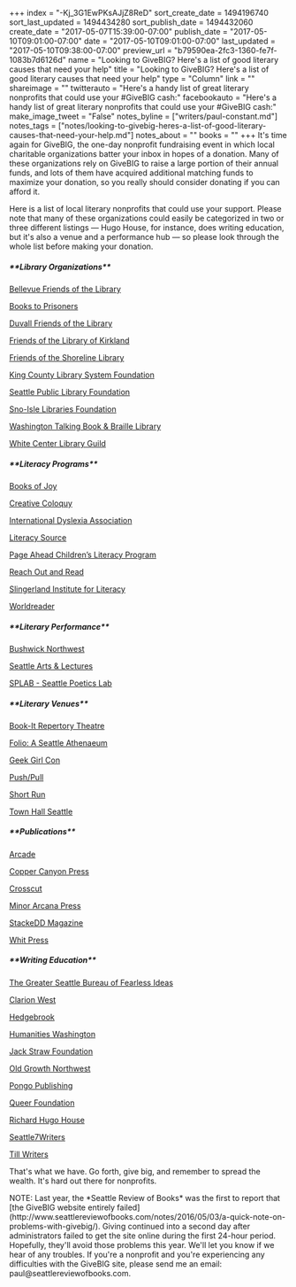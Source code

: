 +++
index = "-Kj_3G1EwPKsAJjZ8ReD"
sort_create_date = 1494196740
sort_last_updated = 1494434280
sort_publish_date = 1494432060
create_date = "2017-05-07T15:39:00-07:00"
publish_date = "2017-05-10T09:01:00-07:00"
date = "2017-05-10T09:01:00-07:00"
last_updated = "2017-05-10T09:38:00-07:00"
preview_url = "b79590ea-2fc3-1360-fe7f-1083b7d6126d"
name = "Looking to GiveBIG? Here's a list of good literary causes that need your help"
title = "Looking to GiveBIG? Here's a list of good literary causes that need your help"
type = "Column"
link = ""
shareimage = ""
twitterauto = "Here's a handy list of great literary nonprofits that could use your #GiveBIG cash:"
facebookauto = "Here's a handy list of great literary nonprofits that could use your #GiveBIG cash:"
make_image_tweet = "False"
notes_byline = ["writers/paul-constant.md"]
notes_tags = ["notes/looking-to-givebig-heres-a-list-of-good-literary-causes-that-need-your-help.md"]
notes_about = ""
books = ""
+++
It's time again for GiveBIG, the one-day nonprofit fundraising event in which local charitable organizations batter your inbox in hopes of a donation. Many of these organizations rely on GiveBIG to raise a large portion of their annual funds, and lots of them have acquired additional matching funds to maximize your donation, so you really should consider donating if you can afford it.

Here is a list of local literary nonprofits that could use your support. Please note that many of these organizations could easily be categorized in two or three different listings — Hugo House, for instance, does writing education, but it's also a venue and a performance hub — so please look through the whole list before making your donation.

<p class="noindent"><h5>**Library Organizations**</h5></p> 

[Bellevue Friends of the Library](https://www.givebigseattle.org/bellevue-friends-of-the-library)

[Books to Prisoners](https://www.givebigseattle.org/books-to-prisoners)

[Duvall Friends of the Library](https://www.givebigseattle.org/duvall-friends-of-the-library)

[Friends of the Library of Kirkland](https://www.givebigseattle.org/friends-of-the-library-of-kirkland-1)

[Friends of the Shoreline Library](https://www.givebigseattle.org/friends-of-the-shoreline-public-library)

[King County Library System Foundation](https://www.givebigseattle.org/kclsfoundation)

[Seattle Public Library Foundation](https://www.givebigseattle.org/seattle-public-library-foundation)

[Sno-Isle Libraries Foundation](https://www.givebigseattle.org/sno-isle-libraries-foundation-1)

[Washington Talking Book & Braille Library](https://www.givebigseattle.org/washington-talking-book-braille-library)

[White Center Library Guild](https://www.givebigseattle.org/WCLGUILD)

<p class="noindent"><h5>**Literacy Programs**</h5></p>

[Books of Joy](https://www.givebigseattle.org/books-of-joy)

[Creative Coloquy](https://www.givebigseattle.org/CreativeColloquy)

[International Dyslexia Association](https://www.givebigseattle.org/WABIDA)

[Literacy Source](https://www.givebigseattle.org/literacysource)

[Page Ahead Children’s Literacy Program](https://www.givebigseattle.org/page-ahead-childrens-literacy-program-1)

[Reach Out and Read](https://www.givebigseattle.org/reach-out-and-read-inc)

[Slingerland Institute for Literacy](https://www.givebigseattle.org/slingerland-institute-for-literacy)

[Worldreader](https://www.givebigseattle.org/worldreader)

<p class="noindent"><h5>**Literary Performance**</h5></p>

[Bushwick Northwest](https://www.givebigseattle.org/bushwick-northwest)

[Seattle Arts & Lectures](https://www.givebigseattle.org/seattle-arts-lectures-1)

[SPLAB - Seattle Poetics Lab](https://www.givebigseattle.org/splab-seattle-poetics-lab)

<p class="noindent"><h5>**Literary Venues**</h5></p> 

[Book-It Repertory Theatre](https://www.givebigseattle.org/book-it-repertory-theatre)

[Folio: A Seattle Athenaeum](https://www.givebigseattle.org/folioseattle)

[Geek Girl Con](https://www.givebigseattle.org/geekgirlcon)

[Push/Pull](https://www.givebigseattle.org/pushpull)

[Short Run](https://www.givebigseattle.org/short-run-seattle)

[Town Hall Seattle](https://www.givebigseattle.org/town-hall-seattle)

<p class="noindent"><h5>**Publications**</h5></p> 

[Arcade](https://www.givebigseattle.org/arcade)

[Copper Canyon Press](https://www.givebigseattle.org/copper-canyon-press)

[Crosscut](https://www.givebigseattle.org/crosscut-news)

[Minor Arcana Press](https://www.givebigseattle.org/minor-arcana-press)

[StackeDD Magazine](https://www.givebigseattle.org/STACKEDDMAGAZINE)

[Whit Press](https://www.givebigseattle.org/whit-press)

<p class="noindent"><h5>**Writing Education**</h5></p> 

[The Greater Seattle Bureau of Fearless Ideas](https://www.givebigseattle.org/BFI)

[Clarion West](https://www.givebigseattle.org/clarion-west)

[Hedgebrook](https://www.givebigseattle.org/hedgebrook)

[Humanities Washington](https://www.givebigseattle.org/humanities-washington)

[Jack Straw Foundation](https://www.givebigseattle.org/jackstraw)

[Old Growth Northwest](https://www.givebigseattle.org/old-growth-northwest)

[Pongo Publishing](https://www.givebigseattle.org/pongo-publishing)

[Queer Foundation](https://www.givebigseattle.org/queer-foundation)

[Richard Hugo House](https://www.givebigseattle.org/richard-hugo-house-1)

[Seattle7Writers](https://www.givebigseattle.org/seattle7writers)

[Till Writers](https://www.givebigseattle.org/tillwriters)

<p class="noindent">That's what we have. Go forth, give big, and remember to spread the wealth. It's hard out there for nonprofits.</p>

<p class="footer">NOTE: Last year, the *Seattle Review of Books* was the first to report that [the GiveBIG website entirely failed](http://www.seattlereviewofbooks.com/notes/2016/05/03/a-quick-note-on-problems-with-givebig/). Giving continued into a second day after administrators failed to get the site online during the first 24-hour period. Hopefully, they'll avoid those problems this year. We'll let you know if we hear of any troubles. If you're a nonprofit and you're experiencing any difficulties with the GiveBIG site, please send me an email: paul@seattlereviewofbooks.com.</p>
